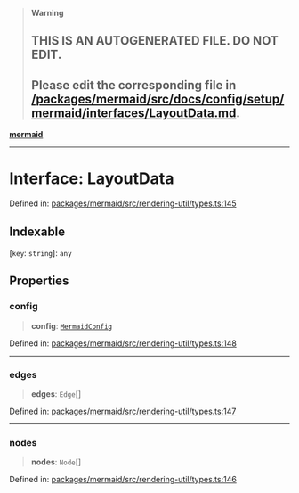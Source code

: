 > **Warning**
>
> ## THIS IS AN AUTOGENERATED FILE. DO NOT EDIT.
>
> ## Please edit the corresponding file in [/packages/mermaid/src/docs/config/setup/mermaid/interfaces/LayoutData.md](../../../../../packages/mermaid/src/docs/config/setup/mermaid/interfaces/LayoutData.md).

[**mermaid**](../../README.md)

---

# Interface: LayoutData

Defined in: [packages/mermaid/src/rendering-util/types.ts:145](https://github.com/mermaid-js/mermaid/blob/master/packages/mermaid/src/rendering-util/types.ts#L145)

## Indexable

\[`key`: `string`]: `any`

## Properties

### config

> **config**: [`MermaidConfig`](MermaidConfig.md)

Defined in: [packages/mermaid/src/rendering-util/types.ts:148](https://github.com/mermaid-js/mermaid/blob/master/packages/mermaid/src/rendering-util/types.ts#L148)

---

### edges

> **edges**: `Edge`\[]

Defined in: [packages/mermaid/src/rendering-util/types.ts:147](https://github.com/mermaid-js/mermaid/blob/master/packages/mermaid/src/rendering-util/types.ts#L147)

---

### nodes

> **nodes**: `Node`\[]

Defined in: [packages/mermaid/src/rendering-util/types.ts:146](https://github.com/mermaid-js/mermaid/blob/master/packages/mermaid/src/rendering-util/types.ts#L146)
